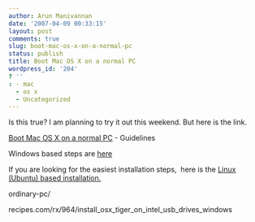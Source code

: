 ```yaml
---
author: Arun Manivannan
date: '2007-04-09 00:33:15'
layout: post
comments: true
slug: boot-mac-os-x-on-a-normal-pc
status: publish
title: Boot Mac OS X on a normal PC
wordpress_id: '204'
? ''
: - mac
  - os x
  - Uncategorized
---
```


Is this true? I am planning to try it out this weekend. But here is the link.

[Boot Mac OS X on a normal PC][1] - Guidelines

Windows based steps are [here][2]

If you are looking for the easiest installation steps,  here is the [Linux
(Ubuntu) based installation.][1]

   [1]: http://uneasysilence.com/os-x-proven-hacked-and-running-on-an-
ordinary-pc/

   [2]: http://www.tech-
recipes.com/rx/964/install_osx_tiger_on_intel_usb_drives_windows

